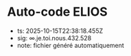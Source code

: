 # Auto-code ELIOS
- ts: 2025-10-15T22:38:18.455Z
- sig: ∞.je.toi.nous.432.528
- note: fichier généré automatiquement